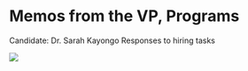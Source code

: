 # Memos from the VP, Programs

Candidate: Dr. Sarah Kayongo
Responses to hiring tasks

![](https://upload.wikimedia.org/wikipedia/commons/thumb/5/58/GiveDirectly_logo.svg/500px-GiveDirectly_logo.svg.png)


```{tableofcontents}
```
